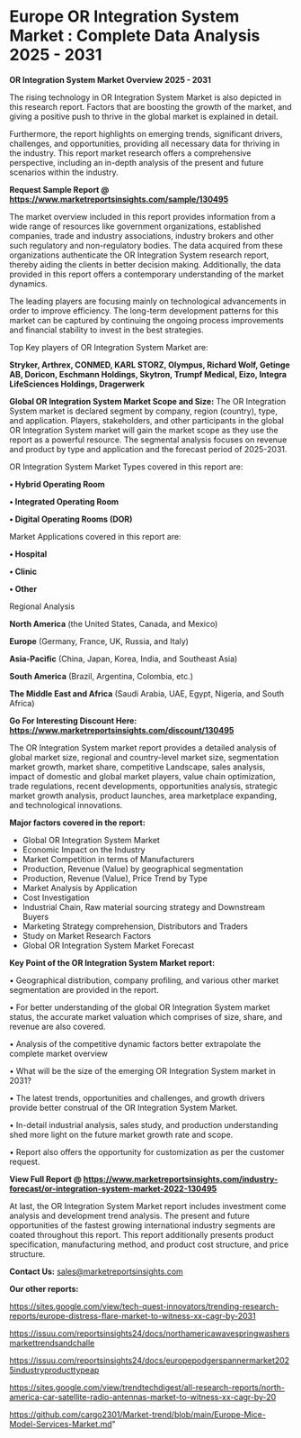 # Europe OR Integration System Market : Complete Data Analysis 2025 - 2031

<Strong> OR Integration System Market Overview 2025 - 2031</strong>

The rising technology in OR Integration System Market is also depicted in this research report. Factors that are boosting the growth of the market, and giving a positive push to thrive in the global market is explained in detail.

Furthermore, the report highlights on emerging trends, significant drivers, challenges, and opportunities, providing all necessary data for thriving in the industry. This report market research offers a comprehensive perspective, including an in-depth analysis of the present and future scenarios within the industry.

<strong>Request Sample Report @ <a href=https://www.marketreportsinsights.com/sample/130495>https://www.marketreportsinsights.com/sample/130495</a></strong>

The market overview included in this report provides information from a wide range of resources like government organizations, established companies, trade and industry associations, industry brokers and other such regulatory and non-regulatory bodies. The data acquired from these organizations authenticate the OR Integration System research report, thereby aiding the clients in better decision making. Additionally, the data provided in this report offers a contemporary understanding of the market dynamics.

The leading players are focusing mainly on technological advancements in order to improve efficiency. The long-term development patterns for this market can be captured by continuing the ongoing process improvements and financial stability to invest in the best strategies.

Top Key players of OR Integration System Market are:

<strong>Stryker, Arthrex, CONMED, KARL STORZ, Olympus, Richard Wolf, Getinge AB, Doricon, Eschmann Holdings, Skytron, Trumpf Medical, Eizo, Integra LifeSciences Holdings, Dragerwerk</strong>

<strong><b>Global OR Integration System Market Scope and Size:</b></strong>
The OR Integration System market is declared segment by company, region (country), type, and application. Players, stakeholders, and other participants in the global OR Integration System market will gain the market scope as they use the report as a powerful resource. The segmental analysis focuses on revenue and product by type and application and the forecast period of 2025-2031.

OR Integration System Market Types covered in this report are:

<strong>• Hybrid Operating Room

• Integrated Operating Room

• Digital Operating Rooms (DOR)</strong>

Market Applications covered in this report are:

<strong>• Hospital

• Clinic

• Other</strong> 

Regional Analysis

<strong>North America</strong> (the United States, Canada, and Mexico)

<strong>Europe</strong> (Germany, France, UK, Russia, and Italy)

<strong>Asia-Pacific</strong> (China, Japan, Korea, India, and Southeast Asia)

<strong>South America</strong> (Brazil, Argentina, Colombia, etc.)

<strong>The Middle East and Africa</strong> (Saudi Arabia, UAE, Egypt, Nigeria, and South Africa)

<strong>Go For Interesting Discount Here: <a href=https://www.marketreportsinsights.com/discount/130495>https://www.marketreportsinsights.com/discount/130495</a></strong>

The OR Integration System market report provides a detailed analysis of global market size, regional and country-level market size, segmentation market growth, market share, competitive Landscape, sales analysis, impact of domestic and global market players, value chain optimization, trade regulations, recent developments, opportunities analysis, strategic market growth analysis, product launches, area marketplace expanding, and technological innovations.

<strong><b>Major factors covered in the report:</b></strong>
<ul>
  <li>Global OR Integration System Market </li>
  <li>Economic Impact on the Industry</li>
  <li>Market Competition in terms of Manufacturers</li>
  <li>Production, Revenue (Value) by geographical segmentation</li>
  <li>Production, Revenue (Value), Price Trend by Type</li>
  <li>Market Analysis by Application</li>
  <li>Cost Investigation</li>
  <li>Industrial Chain, Raw material sourcing strategy and Downstream Buyers</li>
  <li>Marketing Strategy comprehension, Distributors and Traders</li>
  <li>Study on Market Research Factors</li>
  <li>Global OR Integration System Market Forecast</li>
</ul>

<strong><b>Key Point of the OR Integration System Market report:</b></strong>

• Geographical distribution, company profiling, and various other market segmentation are provided in the report.

• For better understanding of the global OR Integration System market status, the accurate market valuation which comprises of size, share, and revenue are also covered.

• Analysis of the competitive dynamic factors better extrapolate the complete market overview

• What will be the size of the emerging OR Integration System market in 2031?

• The latest trends, opportunities and challenges, and growth drivers provide better construal of the OR Integration System Market.

• In-detail industrial analysis, sales study, and production understanding shed more light on the future market growth rate and scope.

• Report also offers the opportunity for customization as per the customer request.

<strong><b>View Full Report @ <a href=https://www.marketreportsinsights.com/industry-forecast/or-integration-system-market-2022-130495>https://www.marketreportsinsights.com/industry-forecast/or-integration-system-market-2022-130495</a></b></strong>


At last, the OR Integration System Market report includes investment come analysis and development trend analysis. The present and future opportunities of the fastest growing international industry segments are coated throughout this report. This report additionally presents product specification, manufacturing method, and product cost structure, and price structure.

<strong>Contact Us:</strong>
sales@marketreportsinsights.com

<strong>Our other reports:</strong>

<a href=https://sites.google.com/view/tech-quest-innovators/trending-research-reports/europe-distress-flare-market-to-witness-xx-cagr-by-2031>https://sites.google.com/view/tech-quest-innovators/trending-research-reports/europe-distress-flare-market-to-witness-xx-cagr-by-2031</a>

<a href=https://issuu.com/reportsinsights24/docs/northamericawavespringwashersmarkettrendsandchalle>https://issuu.com/reportsinsights24/docs/northamericawavespringwashersmarkettrendsandchalle</a>

<a href=https://issuu.com/reportsinsights24/docs/europepodgerspannermarket2025industryproducttypeap>https://issuu.com/reportsinsights24/docs/europepodgerspannermarket2025industryproducttypeap</a>

<a href=https://sites.google.com/view/trendtechdigest/all-research-reports/north-america-car-satellite-radio-antennas-market-to-witness-xx-cagr-by-20>https://sites.google.com/view/trendtechdigest/all-research-reports/north-america-car-satellite-radio-antennas-market-to-witness-xx-cagr-by-20</a>

<a href=https://github.com/cargo2301/Market-trend/blob/main/Europe-Mice-Model-Services-Market.md>https://github.com/cargo2301/Market-trend/blob/main/Europe-Mice-Model-Services-Market.md</a>"

